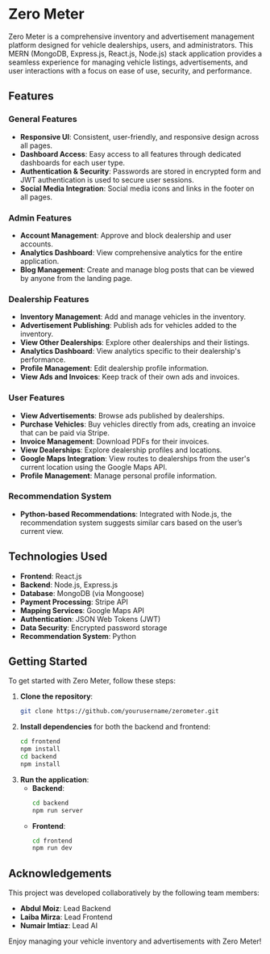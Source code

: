 # Zero Meter

Zero Meter is a comprehensive inventory and advertisement management platform designed for vehicle dealerships, users, and administrators. This MERN (MongoDB, Express.js, React.js, Node.js) stack application provides a seamless experience for managing vehicle listings, advertisements, and user interactions with a focus on ease of use, security, and performance.

## Features

### General Features
- **Responsive UI**: Consistent, user-friendly, and responsive design across all pages.
- **Dashboard Access**: Easy access to all features through dedicated dashboards for each user type.
- **Authentication & Security**: Passwords are stored in encrypted form and JWT authentication is used to secure user sessions.
- **Social Media Integration**: Social media icons and links in the footer on all pages.

### Admin Features
- **Account Management**: Approve and block dealership and user accounts.
- **Analytics Dashboard**: View comprehensive analytics for the entire application.
- **Blog Management**: Create and manage blog posts that can be viewed by anyone from the landing page.

### Dealership Features
- **Inventory Management**: Add and manage vehicles in the inventory.
- **Advertisement Publishing**: Publish ads for vehicles added to the inventory.
- **View Other Dealerships**: Explore other dealerships and their listings.
- **Analytics Dashboard**: View analytics specific to their dealership's performance.
- **Profile Management**: Edit dealership profile information.
- **View Ads and Invoices**: Keep track of their own ads and invoices.

### User Features
- **View Advertisements**: Browse ads published by dealerships.
- **Purchase Vehicles**: Buy vehicles directly from ads, creating an invoice that can be paid via Stripe.
- **Invoice Management**: Download PDFs for their invoices.
- **View Dealerships**: Explore dealership profiles and locations.
- **Google Maps Integration**: View routes to dealerships from the user's current location using the Google Maps API.
- **Profile Management**: Manage personal profile information.

### Recommendation System
- **Python-based Recommendations**: Integrated with Node.js, the recommendation system suggests similar cars based on the user’s current view.

## Technologies Used
- **Frontend**: React.js
- **Backend**: Node.js, Express.js
- **Database**: MongoDB (via Mongoose)
- **Payment Processing**: Stripe API
- **Mapping Services**: Google Maps API
- **Authentication**: JSON Web Tokens (JWT)
- **Data Security**: Encrypted password storage
- **Recommendation System**: Python

## Getting Started
To get started with Zero Meter, follow these steps:

1. **Clone the repository**:
    ```bash
    git clone https://github.com/yourusername/zerometer.git
    ```
2. **Install dependencies** for both the backend and frontend:
    ```bash
    cd frontend
    npm install
    cd backend
    npm install
    ```
3. **Run the application**:
    - **Backend**:
      ```bash
      cd backend
      npm run server
      ```
    - **Frontend**:
      ```bash
      cd frontend
      npm run dev
      ```
## Acknowledgements
This project was developed collaboratively by the following team members:
- **Abdul Moiz**: Lead Backend
- **Laiba Mirza**: Lead Frontend
- **Numair Imtiaz**: Lead AI

Enjoy managing your vehicle inventory and advertisements with Zero Meter!
